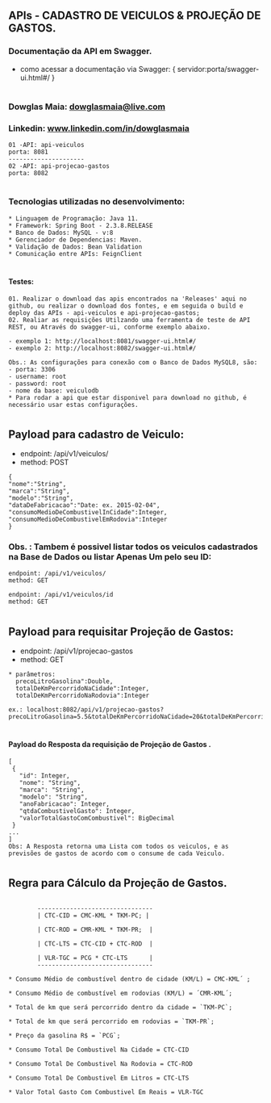 ## APIs - CADASTRO DE VEICULOS & PROJEÇÃO DE GASTOS.
### Documentação da API em Swagger.
* como acessar a documentação via Swagger: { servidor:porta/swagger-ui.html#/ }
#
### Dowglas Maia: dowglasmaia@live.com
### Linkedin: www.linkedin.com/in/dowglasmaia

```comunicação ente apis
01 -API: api-veiculos 
porta: 8081
---------------------
02 -API: api-projecao-gastos 
porta: 8082
```
#
### Tecnologias utilizadas no desenvolvimento:
```
* Linguagem de Programação: Java 11.
* Framework: Spring Boot - 2.3.8.RELEASE
* Banco de Dados: MySQL - v:8
* Gerenciador de Dependencias: Maven.
* Validação de Dados: Bean Validation
* Comunicação entre APIs: FeignClient
```
#
#### Testes:
```
01. Realizar o download das apis encontrados na 'Releases' aqui no github, ou realizar o download dos fontes, e em seguida o build e deploy das APIs - api-veiculos e api-projecao-gastos;
02. Realiar as requisições Utilzando uma ferramenta de teste de API REST, ou Através do swagger-ui, conforme exemplo abaixo.

- exemplo 1: http://localhost:8081/swagger-ui.html#/
- exemplo 2: http://localhost:8082/swagger-ui.html#/

Obs.: As configurações para conexão com o Banco de Dados MySQL8, são:
- porta: 3306
- username: root
- password: root
- nome da base: veiculodb
* Para rodar a api que estar disponivel para download no github, é necessário usar estas configurações.
```
#
## Payload para cadastro de Veiculo:
* endpoint:  /api/v1/veiculos/
* method: POST
```
{
"nome":"String",
"marca":"String",
"modelo":"String",
"dataDeFabricacao":"Date: ex. 2015-02-04",
"consumoMedioDeCombustivelInCidade":Integer,
"consumoMedioDeCombustivelEmRodovia":Integer
}
 ```
 ### Obs. : Tambem é possivel listar todos os veiculos cadastrados na Base de Dados ou listar Apenas Um pelo seu ID:
```
endpoint: /api/v1/veiculos/
method: GET
``` 
```
endpoint: /api/v1/veiculos/id
method: GET
``` 

# 

## Payload para requisitar Projeção de Gastos:
* endpoint:  /api/v1/projecao-gastos
* method: GET
```
* parâmetros:
  precoLitroGasolina":Double,
  totalDeKmPercorridoNaCidade":Integer, 
  totalDeKmPercorridoNaRodovia":Integer

ex.: localhost:8082/api/v1/projecao-gastos?precoLitroGasolina=5.5&totalDeKmPercorridoNaCidade=20&totalDeKmPercorridoNaRodovia=200
 ```
 #
 #### Payload do Resposta da requisição de Projeção de Gastos .
 
 ```
 [
  {
    "id": Integer,
    "nome": "String",
    "marca": "String",
    "modelo": "String",
    "anoFabricacao": Integer,
    "qtdaCombustivelGasto": Integer,
    "valorTotalGastoComCombustivel": BigDecimal
  }
 ...
]
 Obs: A Resposta retorna uma Lista com todos os veiculos, e as previsões de gastos de acordo com o consume de cada Veiculo.
 ```

#
## Regra para Cálculo da Projeção de Gastos.
```Regra

        --------------------------------
        | CTC-CID = CMC-KML * TKM-PC; |

        | CTC-ROD = CMR-KML * TKM-PR;  |

        | CTC-LTS = CTC-CID + CTC-ROD  |

        | VLR-TGC = PCG * CTC-LTS      |
        --------------------------------

* Consumo Médio de combustível dentro de cidade (KM/L) = CMC-KML´ ;

* Consumo Médio de combustível em rodovias (KM/L) = ´CMR-KML´;

* Total de km que será percorrido dentro da cidade = `TKM-PC`;

* Total de km que será percorrido em rodovias = `TKM-PR`;

* Preço da gasolina R$ = `PCG`; 

* Consumo Total De Combustivel Na Cidade = CTC-CID

* Consumo Total De Combustivel Na Rodovia = CTC-ROD

* Consumo Total De Combustivel Em Litros = CTC-LTS

* Valor Total Gasto Com Combustivel Em Reais = VLR-TGC
```
